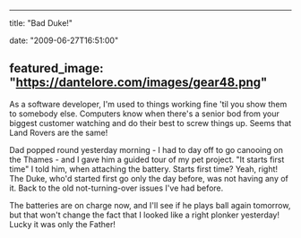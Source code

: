 
---
title: "Bad Duke!"

date: "2009-06-27T16:51:00"

featured_image: "https://dantelore.com/images/gear48.png"
---


As a software developer, I'm used to things working fine 'til you show them to somebody else.  Computers know when there's a senior bod from your biggest customer watching and do their best to screw things up.  Seems that Land Rovers are the same!

Dad popped round yesterday morning - I had to day off to go canooing on the Thames - and I gave him a guided tour of my pet project.  "It starts first time" I told him, when attaching the battery.  Starts first time?  Yeah, right!  The Duke, who'd started first go only the day before, was not having any of it.  Back to the old not-turning-over issues I've had before. 

The batteries are on charge now, and I'll see if he plays ball again tomorrow, but that won't change the fact that I looked like a right plonker yesterday!  Lucky it was only the Father!